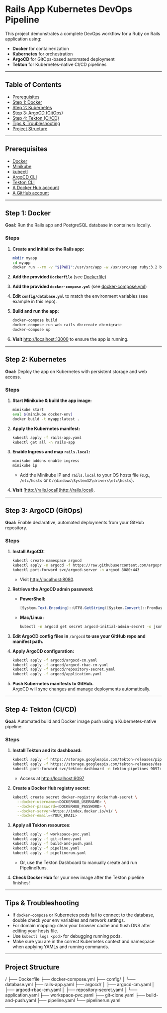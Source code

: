 # Rails App Kubernetes DevOps Pipeline

This project demonstrates a complete DevOps workflow for a Ruby on Rails application using:

- **Docker** for containerization  
- **Kubernetes** for orchestration  
- **ArgoCD** for GitOps-based automated deployment  
- **Tekton** for Kubernetes-native CI/CD pipelines  

---

## Table of Contents

- [Prerequisites](#prerequisites)
- [Step 1: Docker](#step-1-docker)
- [Step 2: Kubernetes](#step-2-kubernetes)
- [Step 3: ArgoCD (GitOps)](#step-3-argocd-gitops)
- [Step 4: Tekton (CI/CD)](#step-4-tekton-cicd)
- [Tips & Troubleshooting](#tips--troubleshooting)
- [Project Structure](#project-structure)

---

## Prerequisites

- [Docker](https://docs.docker.com/get-docker/)
- [Minikube](https://minikube.sigs.k8s.io/docs/)
- [kubectl](https://kubernetes.io/docs/tasks/tools/)
- [ArgoCD CLI](https://argo-cd.readthedocs.io/en/stable/cli_installation/) 
- [Tekton CLI](https://github.com/tektoncd/cli) 
- [A Docker Hub account](https://hub.docker.com/)
- [A GitHub account](https://github.com/)

---

## Step 1: Docker

**Goal:** Run the Rails app and PostgreSQL database in containers locally.

### Steps

1. **Create and initialize the Rails app:**
    ```sh
    mkdir myapp
    cd myapp
    docker run --rm -v "${PWD}":/usr/src/app -w /usr/src/app ruby:3.2 bash -c "gem install rails && rails new . -d postgresql"
    ```

2. **Add the provided `Dockerfile`** (see [Dockerfile](./Dockerfile))  
3. **Add the provided `docker-compose.yml`** (see [docker-compose.yml](./docker-compose.yml))  
4. **Edit `config/database.yml`** to match the environment variables (see example in this repo).  
5. **Build and run the app:**
    ```sh
    docker-compose build
    docker-compose run web rails db:create db:migrate
    docker-compose up
    ```
6. **Visit** [http://localhost:13000](http://localhost:13000) to ensure the app is running.

---

## Step 2: Kubernetes

**Goal:** Deploy the app on Kubernetes with persistent storage and web access.

### Steps

1. **Start Minikube & build the app image:**
    ```sh
    minikube start
    eval $(minikube docker-env)
    docker build -t myapp:latest .
    ```

2. **Apply the Kubernetes manifest:**
    ```sh
    kubectl apply -f rails-app.yaml
    kubectl get all -n rails-app
    ```

3. **Enable Ingress and map `rails.local`:**
    ```sh
    minikube addons enable ingress
    minikube ip
    ```
    - Add the Minikube IP and `rails.local` to your OS hosts file (e.g., `/etc/hosts` or `C:\Windows\System32\drivers\etc\hosts`).

4. **Visit** [http://rails.local](http://rails.local).

---

## Step 3: ArgoCD (GitOps)

**Goal:** Enable declarative, automated deployments from your GitHub repository.

### Steps

1. **Install ArgoCD:**
    ```sh
    kubectl create namespace argocd
    kubectl apply -n argocd -f https://raw.githubusercontent.com/argoproj/argo-cd/stable/manifests/install.yaml
    kubectl port-forward svc/argocd-server -n argocd 8080:443
    ```
    - Visit [http://localhost:8080](http://localhost:8080).

2. **Retrieve the ArgoCD admin password:**

    - **PowerShell:**
      ```powershell
      [System.Text.Encoding]::UTF8.GetString([System.Convert]::FromBase64String($(kubectl -n argocd get secret argocd-initial-admin-secret -o jsonpath="{.data.password}")))
      ```
    - **Mac/Linux:**
      ```sh
      kubectl -n argocd get secret argocd-initial-admin-secret -o jsonpath="{.data.password}" | base64 -d
      ```

3. **Edit ArgoCD config files in** `/argocd` **to use your GitHub repo and manifest path.**

4. **Apply ArgoCD configuration:**
    ```sh
    kubectl apply -f argocd/argocd-cm.yaml
    kubectl apply -f argocd/argocd-rbac-cm.yaml
    kubectl apply -f argocd/repository-secret.yaml
    kubectl apply -f argocd/application.yaml
    ```
5. **Push Kubernetes manifests to GitHub.**  
   ArgoCD will sync changes and manage deployments automatically.

---

## Step 4: Tekton (CI/CD)

**Goal:** Automated build and Docker image push using a Kubernetes-native pipeline.

### Steps

1. **Install Tekton and its dashboard:**
    ```sh
    kubectl apply -f https://storage.googleapis.com/tekton-releases/pipeline/latest/release.yaml
    kubectl apply -f https://storage.googleapis.com/tekton-releases/dashboard/latest/release.yaml
    kubectl port-forward svc/tekton-dashboard -n tekton-pipelines 9097:9097
    ```
    - Access at [http://localhost:9097](http://localhost:9097)

2. **Create a Docker Hub registry secret:**
    ```sh
    kubectl create secret docker-registry dockerhub-secret \
      --docker-username=<DOCKERHUB_USERNAME> \
      --docker-password=<DOCKERHUB_PASSWORD> \
      --docker-server=https://index.docker.io/v1/ \
      --docker-email=<YOUR_EMAIL>
    ```

3. **Apply all Tekton resources:**
    ```sh
    kubectl apply -f workspace-pvc.yaml
    kubectl apply -f git-clone.yaml
    kubectl apply -f build-and-push.yaml
    kubectl apply -f pipeline.yaml
    kubectl apply -f pipelinerun.yaml
    ```
    - Or, use the Tekton Dashboard to manually create and run PipelineRuns.

4. **Check Docker Hub** for your new image after the Tekton pipeline finishes!

---

## Tips & Troubleshooting

- If `docker-compose` or Kubernetes pods fail to connect to the database, double check your env variables and network settings.
- For domain mapping: clear your browser cache and flush DNS after editing your hosts file.
- Use `kubectl logs <pod>` for debugging running pods.
- Make sure you are in the correct Kubernetes context and namespace when applying YAMLs and running commands.

---

## Project Structure
/
├── Dockerfile
├── docker-compose.yml
├── config/
│ └── database.yml
├── rails-app.yaml
├── argocd/
│ ├── argocd-cm.yaml
│ ├── argocd-rbac-cm.yaml
│ ├── repository-secret.yaml
│ └── application.yaml
├── workspace-pvc.yaml
├── git-clone.yaml
├── build-and-push.yaml
├── pipeline.yaml
└── pipelinerun.yaml



---
